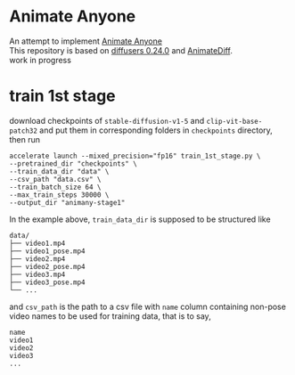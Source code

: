 # Animate Anyone
An attempt to implement [Animate Anyone](https://arxiv.org/abs/2311.17117) \
This repository is based on [diffusers 0.24.0](https://github.com/huggingface/diffusers/tree/v0.24.0) and [AnimateDiff](https://github.com/guoyww/AnimateDiff). \
work in progress

# train 1st stage
download checkpoints of `stable-diffusion-v1-5` and `clip-vit-base-patch32` and put them in corresponding folders in `checkpoints` directory, then 
run

```
accelerate launch --mixed_precision="fp16" train_1st_stage.py \
--pretrained_dir "checkpoints" \
--train_data_dir "data" \
--csv_path "data.csv" \
--train_batch_size 64 \
--max_train_steps 30000 \
--output_dir "animany-stage1"
```

In the example above, `train_data_dir` is supposed to be structured like 

```
data/
├── video1.mp4
├── video1_pose.mp4
├── video2.mp4
├── video2_pose.mp4
├── video3.mp4
├── video3_pose.mp4
└── ...
```

and `csv_path` is the path to a csv file with `name` column containing non-pose video names to be used for training data, that is to say,

```
name
video1
video2
video3
...
```
